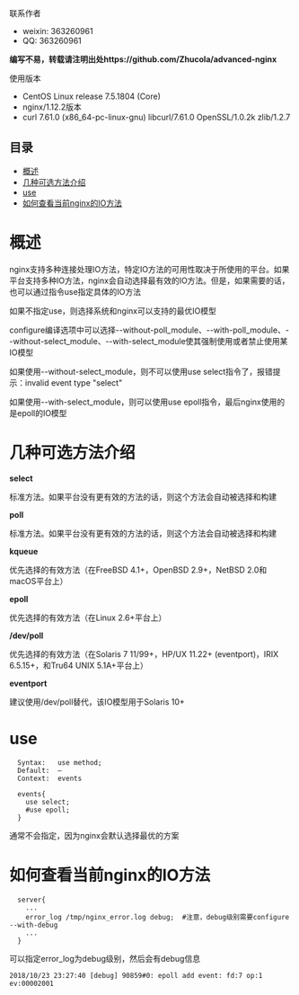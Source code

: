 
联系作者
- weixin: 363260961
- QQ: 363260961

**编写不易，转载请注明出处https://github.com/Zhucola/advanced-nginx**

使用版本
- CentOS Linux release 7.5.1804 (Core)
- nginx/1.12.2版本
- curl 7.61.0 (x86_64-pc-linux-gnu) libcurl/7.61.0 OpenSSL/1.0.2k zlib/1.2.7

## 目录
* [概述](#概述)
* [几种可选方法介绍](#几种可选方法介绍)
* [use](#use)
* [如何查看当前nginx的IO方法](#如何查看当前nginx的IO方法)

# 概述
nginx支持多种连接处理IO方法，特定IO方法的可用性取决于所使用的平台。如果平台支持多种IO方法，nginx会自动选择最有效的IO方法。但是，如果需要的话，也可以通过指令use指定具体的IO方法

如果不指定use，则选择系统和nginx可以支持的最优IO模型

configure编译选项中可以选择--without-poll_module、--with-poll_module、--without-select_module、--with-select_module使其强制使用或者禁止使用某IO模型

如果使用--without-select_module，则不可以使用use select指令了，报错提示：invalid event type "select"
  
如果使用--with-select_module，则可以使用use epoll指令，最后nginx使用的是epoll的IO模型

# 几种可选方法介绍
**select**

  标准方法。如果平台没有更有效的方法的话，则这个方法会自动被选择和构建

**poll**

  标准方法。如果平台没有更有效的方法的话，则这个方法会自动被选择和构建
  
**kqueue**
  
  优先选择的有效方法（在FreeBSD 4.1+，OpenBSD 2.9+，NetBSD 2.0和macOS平台上）
  
**epoll**

  优先选择的有效方法（在Linux 2.6+平台上）
  
 **/dev/poll**

  优先选择的有效方法（在Solaris 7 11/99+，HP/UX 11.22+ (eventport)，IRIX 6.5.15+，和Tru64 UNIX 5.1A+平台上）

 **eventport**
 
  建议使用/dev/poll替代，该IO模型用于Solaris 10+ 
  
 # use
```
  Syntax:	use method;
  Default:	—
  Context:	events
```
```
  events{
    use select;
    #use epoll;
  }
```
通常不会指定，因为nginx会默认选择最优的方案

# 如何查看当前nginx的IO方法

```
  server{
    ...
    error_log /tmp/nginx_error.log debug;  #注意，debug级别需要configure --with-debug
    ...
  }
```
可以指定error_log为debug级别，然后会有debug信息
```
2018/10/23 23:27:40 [debug] 90859#0: epoll add event: fd:7 op:1 ev:00002001 
```
